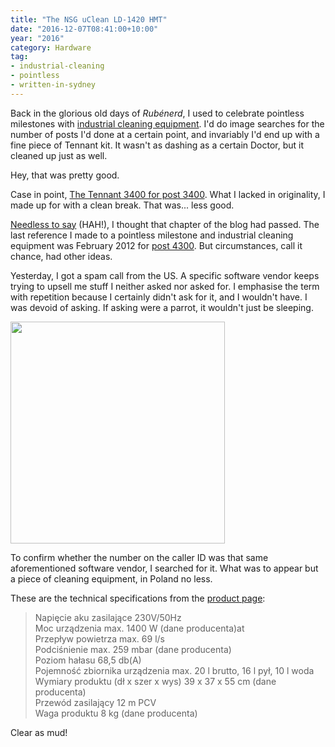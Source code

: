 ```yaml
---
title: "The NSG uClean LD-1420 HMT"
date: "2016-12-07T08:41:00+10:00"
year: "2016"
category: Hardware
tag:
- industrial-cleaning
- pointless
- written-in-sydney
---
```

Back in the glorious old days of *Rubénerd*, I used to celebrate pointless milestones with [industrial cleaning equipment]. I'd do image searches for the number of posts I'd done at a certain point, and invariably I'd end up with a fine piece of Tennant kit. It wasn't as dashing as a certain Doctor, but it cleaned up just as well.

Hey, that was pretty good.

Case in point, [The Tennant 3400 for post 3400]. What I lacked in originality, I made up for with a clean break. That was... less good.

[Needless to say] \(HAH!), I thought that chapter of the blog had passed. The last reference I made to a pointless milestone and industrial cleaning equipment was February 2012 for [post 4300]. But circumstances, call it chance, had other ideas.

Yesterday, I got a spam call from the US. A specific software vendor keeps trying to upsell me stuff I neither asked nor asked for. I emphasise the term with repetition because I certainly didn't ask for it, and I wouldn't have. I was devoid of asking. If asking were a parrot, it wouldn't just be sleeping.

<p><img src="https://rubenerd.com/files/2016/NSG_uCLEAN_LD_1420_HMT.jpg" alt="" srcset="https://rubenerd.com/files/2016/NSG_uCLEAN_LD_1420_HMT.jpg 1x, https://rubenerd.com/files/2016/NSG_uCLEAN_LD_1420_HMT@2x.jpg 2x" style="width:343px; height:355px" /></p>

To confirm whether the number on the caller ID was that same aforementioned software vendor, I searched for it. What was to appear but a piece of cleaning equipment, in Poland no less.

These are the technical specifications from the [product page]:

> Napięcie aku zasilające        230V/50Hz  
> Moc urządzenia max.        1400 W (dane producenta)at  
> Przepływ powietrza max.        69 l/s  
> Podciśnienie max.        259 mbar (dane producenta)  
> Poziom hałasu        68,5 db(A)  
> Pojemność zbiornika urządzenia max. 20 l brutto, 16 l pył, 10 l woda  
> Wymiary produktu (dł x szer x wys)        39 x 37 x 55 cm (dane producenta)  
> Przewód zasilający        12 m PCV  
> Waga produktu         8 kg (dane producenta)  

Clear as mud!

[Needless to say]: https://myanimelist.net/anime/6030/Needless
[industrial cleaning equipment]: https://rubenerd.com/tag/industrial-cleaning/
[The Tennant 3400 for post 3400]: https://rubenerd.com/tennant-3400-for-post-3400/
[post 4300]: https://rubenerd.com/post-4300/
[product page]: https://profimarket.*/nsg-uclean-ld-1420-hmt-uniwersalny-odkurzacz-starmix-p-3061.html
